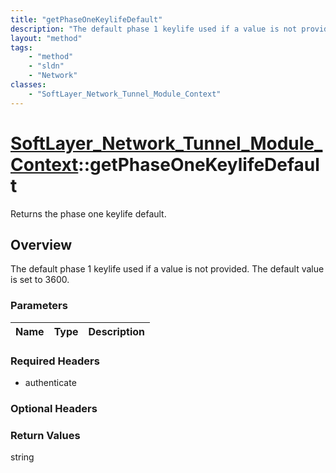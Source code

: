 ```yaml
---
title: "getPhaseOneKeylifeDefault"
description: "The default phase 1 keylife used if a value is not provided.  The default value is set to 3600."
layout: "method"
tags:
    - "method"
    - "sldn"
    - "Network"
classes:
    - "SoftLayer_Network_Tunnel_Module_Context"
---
```

# [SoftLayer_Network_Tunnel_Module_Context](/reference/services/SoftLayer_Network_Tunnel_Module_Context)::getPhaseOneKeylifeDefault

Returns the phase one keylife default.


## Overview 
The default phase 1 keylife used if a value is not provided.  The default value is set to 3600. 

### Parameters 
|Name | Type | Description |
| --- | --- | --- |


### Required Headers
* authenticate

### Optional Headers

### Return Values
string

